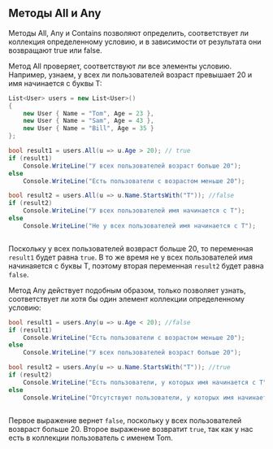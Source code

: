 ## Методы All и Any

Методы All, Any и Contains позволяют определить, соответствует ли коллекция определенному условию, и в зависимости от результата они возвращают true или false.

Метод All проверяет, соответствуют ли все элементы условию. Например, узнаем, у всех ли пользователей возраст превышает 20 и имя начинается с буквы T:

```cs
List<User> users = new List<User>()
{
    new User { Name = "Tom", Age = 23 },
    new User { Name = "Sam", Age = 43 },
    new User { Name = "Bill", Age = 35 }
};

bool result1 = users.All(u => u.Age > 20); // true
if (result1)
    Console.WriteLine("У всех пользователей возраст больше 20");
else
    Console.WriteLine("Есть пользователи с возрастом меньше 20");

bool result2 = users.All(u => u.Name.StartsWith("T")); //false
if (result2)
    Console.WriteLine("У всех пользователей имя начинается с T");
else
    Console.WriteLine("Не у всех пользователей имя начинается с T");
```

```

```

Поскольку у всех пользователей возвраст больше 20, то переменная `result1` будет равна `true`. В то же время не у всех 
пользователей имя начинаяется с буквы T, поэтому вторая переменная `result2` будет равна `false`.

Метод Any действует подобным образом, только позволяет узнать, соответствует ли хотя бы один элемент коллекции определенному условию:

```cs
bool result1 = users.Any(u => u.Age < 20); //false
if (result1)
    Console.WriteLine("Есть пользователи с возрастом меньше 20"); 
else
    Console.WriteLine("У всех пользователей возраст больше 20");

bool result2 = users.Any(u => u.Name.StartsWith("T")); //true
if (result2)
    Console.WriteLine("Есть пользователи, у которых имя начинается с T");
else
    Console.WriteLine("Отсутствуют пользователи, у которых имя начинается с T");
```

```

```

Первое выражение вернет `false`, поскольку у всех пользователей возвраст больше 20. Второе выражение возвратит `true`, 
так как у нас есть в коллекции пользователь с именем Tom.

